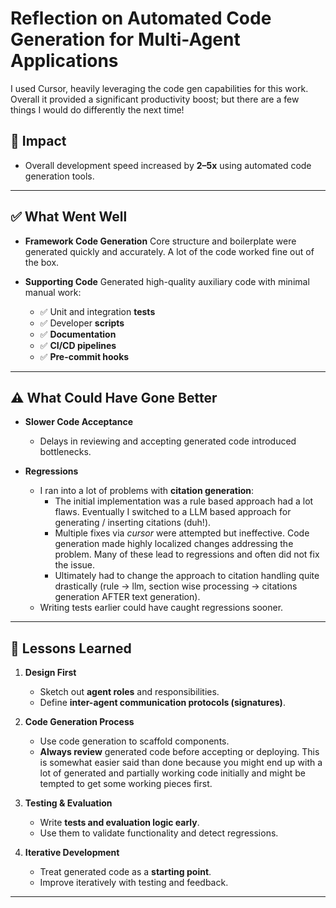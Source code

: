 # Reflection on Automated Code Generation for Multi-Agent Applications

I used Cursor, heavily leveraging the code gen capabilities for this work. Overall it provided a significant productivity boost; but there are a few things I would do differently the next time!

## 🚀 Impact
- Overall development speed increased by **2–5x** using automated code generation tools.

---

## ✅ What Went Well
- **Framework Code Generation**
  Core structure and boilerplate were generated quickly and accurately. A lot of the code worked fine out of the box.

- **Supporting Code**
  Generated high-quality auxiliary code with minimal manual work:
  - ✅ Unit and integration **tests**
  - ✅ Developer **scripts**
  - ✅ **Documentation**
  - ✅ **CI/CD pipelines**
  - ✅ **Pre-commit hooks**

---

## ⚠️ What Could Have Gone Better
- **Slower Code Acceptance**
  - Delays in reviewing and accepting generated code introduced bottlenecks.

- **Regressions**
  - I ran into a lot of problems with **citation generation**:
    - The initial implementation was a rule based approach had a lot flaws. Eventually I switched to a LLM based approach for generating / inserting citations (duh!).
    - Multiple fixes via *cursor* were attempted but ineffective. Code generation made highly localized changes addressing the problem. Many of these lead to regressions and often did not fix the issue.
    - Ultimately had to change the approach to citation handling quite drastically (rule -> llm, section wise processing -> citations generation AFTER text generation).
  - Writing tests earlier could have caught regressions sooner.

---

## 🧠 Lessons Learned

1. **Design First**
   - Sketch out **agent roles** and responsibilities.
   - Define **inter-agent communication protocols (signatures)**.

2. **Code Generation Process**
   - Use code generation to scaffold components.
   - **Always review** generated code before accepting or deploying. This is somewhat easier said than done because you might end up with a lot of generated and partially working code initially and might be tempted to get some working pieces first.

3. **Testing & Evaluation**
   - Write **tests and evaluation logic early**.
   - Use them to validate functionality and detect regressions.

4. **Iterative Development**
   - Treat generated code as a **starting point**.
   - Improve iteratively with testing and feedback.

---
